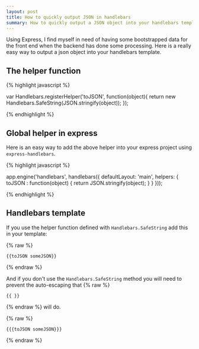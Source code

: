 ```yaml
---
layout: post
title: How to quickly output JSON in handlebars
summary: How to quickly output a JSON object into your handlebars templates
---
```


Using Express, I find myself in need of having some bootstrapped data for the front end when the backend has done some processing. Here is a really easy way to output a json object into your handlebars template.


## The helper function

{% highlight javascript %}

var Handlebars.registerHelper('toJSON', function(object){
	return new Handlebars.SafeString(JSON.stringify(object));
});

{% endhighlight %}

## Global helper in express

Here is an easy way to add the above helper into your express project using `express-handlebars`.

{% highlight javascript %}

app.engine('handlebars', handlebars({
  defaultLayout: 'main', 
  helpers: {
    toJSON : function(object) {
      return JSON.stringify(object);
    }
  }
}));

{% endhighlight %}


## Handlebars template

If you use the helper function defined with `Handlebars.SafeString` add this in your template:

{% raw %}

	{{toJSON someJSON}}

{% endraw %}

And if you don't use the `Handlebars.SafeString` method you will need to prevent the auto-escaping that 
{% raw %}

	{{ }}

{% endraw %}
 will do.

{% raw %}

	{{{toJSON someJSON}}}

{% endraw %}